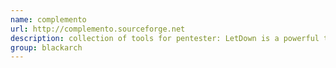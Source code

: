 ```yaml
---
name: complemento
url: http://complemento.sourceforge.net
description: collection of tools for pentester: LetDown is a powerful tcp flooder ReverseRaider is a domain scanner that use wordlist scanning or reverse resolution scanning Httsquash is an http server scanner, banner grabber and data retriever URL : http://complemento.sourceforge.net Groups : blackarch blackarch-fingerprint blackarch-scanner
group: blackarch
---
```

